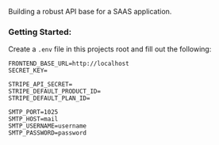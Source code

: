 Building a robust API base for a SAAS application.

### Getting Started:

Create a `.env` file in this projects root and fill out the following:

```
FRONTEND_BASE_URL=http://localhost
SECRET_KEY=

STRIPE_API_SECRET=
STRIPE_DEFAULT_PRODUCT_ID=
STRIPE_DEFAULT_PLAN_ID=

SMTP_PORT=1025
SMTP_HOST=mail
SMTP_USERNAME=username
SMTP_PASSWORD=password
```
